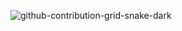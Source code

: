 
![github-contribution-grid-snake-dark](https://github.com/user-attachments/assets/c94270f8-54ee-43a7-99bf-62de6a42ade1)
